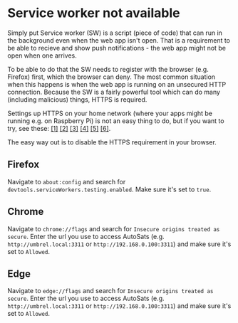 ﻿# Service worker not available

Simply put Service worker (SW) is a script (piece of code) that can run in the background even when the web app isn't open. 
That is a requirement to be able to recieve and show push notifications - the web app might not be open when one arrives.

To be able to do that the SW needs to register with the browser (e.g. Firefox) first, which the browser can deny.
The most common situation when this happens is when the web app is running on an unsecured HTTP connection. 
Because the SW is a fairly powerful tool which can do many (including malicious) things, HTTPS is required. 

Settings up HTTPS on your home network (where your apps might be running e.g. on Raspberry Pi) is not an easy thing to do, 
but if you want to try, see these:
[[1]](https://serverfault.com/questions/1060268/ssl-for-devices-in-local-network)
[[2]](https://serverfault.com/questions/906015/how-to-setup-ssl-certs-for-a-lan-web-app-server)
[[3]](https://serverfault.com/questions/964119/enable-https-on-a-private-network)
[[4]](https://serverfault.com/questions/573528/ssl-tls-cert-get-alternative-name-to-work-with-lan-ip)
[[5]](https://serverfault.com/questions/833178/ssl-with-no-warning-for-local-ips)
[[6]](https://serverfault.com/questions/447753/ssl-certificate-for-local-web-server).

The easy way out is to disable the HTTPS requirement in your browser.

## Firefox
Navigate to `about:config` and search for `devtools.serviceWorkers.testing.enabled`. 
Make sure it's set to `true`. 

## Chrome
Navigate to `chrome://flags` and search for `Insecure origins treated as secure`. 
Enter the url you use to access AutoSats (e.g. `http://umbrel.local:3311` or `http://192.168.0.100:3311`) and make sure it's set to `Allowed`.

## Edge
Navigate to `edge://flags` and search for `Insecure origins treated as secure`. 
Enter the url you use to access AutoSats (e.g. `http://umbrel.local:3311` or `http://192.168.0.100:3311`) and make sure it's set to `Allowed`.